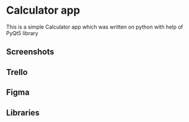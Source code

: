 # Calculator app

This is a simple Calculator app which was written on python with help of PyQt5 library

## Screenshots

## Trello

## Figma

## Libraries
